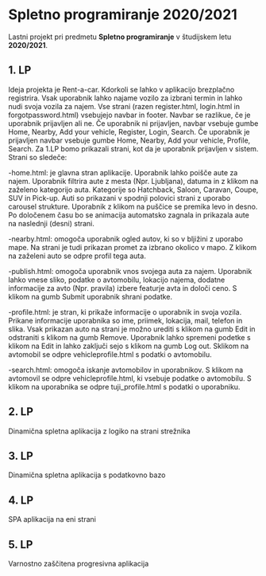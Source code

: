 # Spletno programiranje 2020/2021

Lastni projekt pri predmetu **Spletno programiranje** v študijskem letu **2020/2021**.


## 1. LP

Ideja projekta je Rent-a-car. Kdorkoli se lahko v aplikacijo brezplačno registrira. Vsak uporabnik lahko najame vozilo za izbrani termin in lahko nudi svoja vozila za najem.
Vse strani (razen register.html, login.html in forgotpassword.html) vsebujejo navbar in footer.
Navbar se razlikue, če je uporabnik prijavljen ali ne. Če uporabnik ni prijavljen, navbar vsebuje gumbe Home, Nearby, Add your vehicle, Register, Login, Search. Če uporabnik je prijavljen 
navbar vsebuje gumbe Home, Nearby, Add your vehicle, Profile, Search. Za 1.LP bomo prikazali strani, kot da je uporabnik prijavljen v sistem.
Strani so sledeče:

-home.html: je glavna stran aplikacije. Uporabnik lahko poišče aute za najem. Uporabnik filtrira aute z mesta (Npr. Ljubljana), datuma in z klikom na zaželeno kategorijo auta. Kategorije so Hatchback, Saloon, Caravan, Coupe, SUV in Pick-up. Auti so prikazani v spodnji polovici strani z uporabo
carousel strukture. Uporabnik z klikom na puščice se premika levo in desno. Po določenem času bo se animacija automatsko zagnala in prikazala aute na naslednji (desni) strani.

-nearby.html: omogoča uporabnik ogled autov, ki so v bljižini z uporabo mape. Na strani je tudi prikazan promet za izbrano okolico v mapo. Z klikom na zaželeni auto se odpre profil tega auta.

-publish.html: omogoča uporabnik vnos svojega auta za najem. Uporabnik lahko vnese sliko, podatke o avtomobilu, lokacijo najema, dodatne informacije za avto (Npr. pravila) izbere featurje avta in določi ceno.
S klikom na gumb Submit uporabnik shrani podatke.

-profile.html: je stran, ki prikaže informacije o uporabnik in svoja vozila. Prikane informacije uporabnika so ime, priimek, lokacija, mail, telefon in slika. Vsak prikazan auto na strani je možno urediti s klikom na gumb Edit in odstraniti s klikom na gumb Remove.
Uporabnik lahko spremeni podetke s klikom na Edit in lahko zaključi sejo s klikom na gumb Log out. Sklikom na avtomobil se odpre vehicleprofile.html s podatki o avtomobilu.

-search.html: omogoča iskanje avtomobilov in uporabnikov. S klikom na avtomovil se odpre vehicleprofile.html, ki vsebuje podatke o avtomobilu. S klikom na uporabnika se odpre tuji_profile.html s podatki o uporabniku.
## 2. LP

Dinamična spletna aplikacija z logiko na strani strežnika


## 3. LP

Dinamična spletna aplikacija s podatkovno bazo


## 4. LP

SPA aplikacija na eni strani


## 5. LP

Varnostno zaščitena progresivna aplikacija